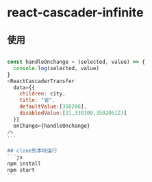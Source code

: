 # react-cascader-infinite


## 使用

````js

const handleOnchange = (selected, value) => {
  console.log(selected, value)
}
<ReactCascaderTransfer
  data={{
    children: city,
    title: "省",
    defaultValue:[350206],
    disabledValue:[31,330100,350206123]
  }}
  onChange={handleOnchange}
/>
```

## clone到本地运行
```js
npm install
npm start
```


